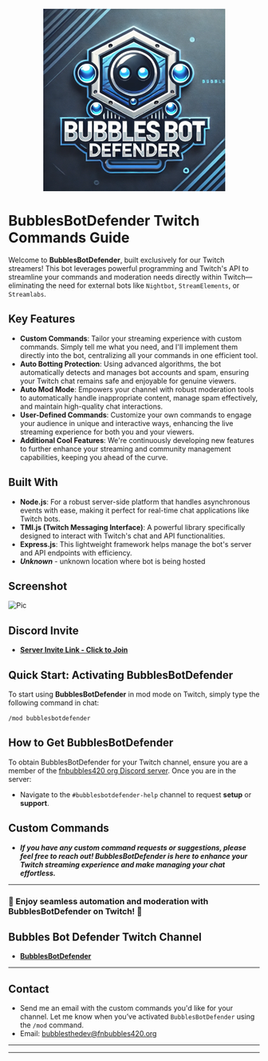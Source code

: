 <p align="center">
  <img src="https://github.com/FNBUBBLES420-ORG/Bubbles-Bot-Defender/blob/main/bubbles-bot-defender.png" alt="Banner" width="365"/>
</p>


# BubblesBotDefender Twitch Commands Guide

Welcome to **BubblesBotDefender**, built exclusively for our Twitch streamers! This bot leverages powerful programming and Twitch's API to streamline your commands and moderation needs directly within Twitch—eliminating the need for external bots like `Nightbot`, `StreamElements`, or `Streamlabs`.

## Key Features

- **Custom Commands**: Tailor your streaming experience with custom commands. Simply tell me what you need, and I'll implement them directly into the bot, centralizing all your commands in one efficient tool.
- **Auto Botting Protection**: Using advanced algorithms, the bot automatically detects and manages bot accounts and spam, ensuring your Twitch chat remains safe and enjoyable for genuine viewers.
- **Auto Mod Mode**: Empowers your channel with robust moderation tools to automatically handle inappropriate content, manage spam effectively, and maintain high-quality chat interactions.
- **User-Defined Commands**: Customize your own commands to engage your audience in unique and interactive ways, enhancing the live streaming experience for both you and your viewers.
- **Additional Cool Features**: We're continuously developing new features to further enhance your streaming and community management capabilities, keeping you ahead of the curve.

## Built With

- **Node.js**: For a robust server-side platform that handles asynchronous events with ease, making it perfect for real-time chat applications like Twitch bots.
- **TMI.js (Twitch Messaging Interface)**: A powerful library specifically designed to interact with Twitch's chat and API functionalities.
- **Express.js**: This lightweight framework helps manage the bot's server and API endpoints with efficiency.
- ***Unknown*** - unknown location where bot is being hosted

## Screenshot
![Pic](https://github.com/FNBUBBLES420-ORG/bubblesbotdefender/blob/main/screenshot.png)

## Discord Invite
- **[Server Invite Link - Click to Join](https://discord.gg/HEq9FB85M2)**

## Quick Start: Activating BubblesBotDefender

To start using **BubblesBotDefender** in mod mode on Twitch, simply type the following command in chat:

```
/mod bubblesbotdefender
```

## How to Get BubblesBotDefender

To obtain BubblesBotDefender for your Twitch channel, ensure you are a member of the [fnbubbles420 org Discord server](https://discord.gg/HEq9FB85M2). Once you are in the server:

- Navigate to the `#bubblesbotdefender-help` channel to request **setup** or **support**.

## Custom Commands

- ***If you have any custom command requests or suggestions, please feel free to reach out! BubblesBotDefender is here to enhance your Twitch streaming experience and make managing your chat effortless.***

---
### 🌟 Enjoy seamless automation and moderation with BubblesBotDefender on Twitch! 🌟

## Bubbles Bot Defender Twitch Channel

- **[BubblesBotDefender](https://twitch.tv/bubblesbotdefender)**

---

## Contact
- Send me an email with the custom commands you'd like for your channel. Let me know when you’ve activated `BubblesBotDefender` using the `/mod` command.
- Email: bubblesthedev@fnbubbles420.org

---
---
